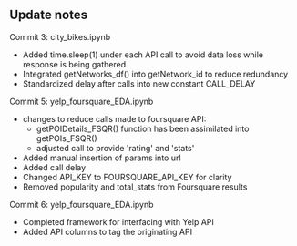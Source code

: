 ## Update notes

Commit 3: city_bikes.ipynb
- Added time.sleep(1) under each API call to avoid data loss while response is being gathered
- Integrated getNetworks_df() into getNetwork_id to reduce redundancy
- Standardized delay after calls into new constant CALL_DELAY

Commit 5: yelp_foursquare_EDA.ipynb
- changes to reduce calls made to foursquare API:
    - getPOIDetails_FSQR() function has been assimilated into getPOIs_FSQR()
    - adjusted call to provide 'rating' and 'stats'
- Added manual insertion of params into url
- Added call delay
- Changed API_KEY to FOURSQUARE_API_KEY for clarity
- Removed popularity and total_stats from Foursquare results

Commit 6: yelp_foursquare_EDA.ipynb
- Completed framework for interfacing with Yelp API
- Added API columns to tag the originating API
